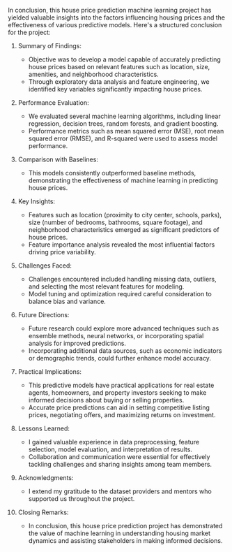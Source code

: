 In conclusion, this house price prediction machine learning project has yielded valuable insights into the factors influencing 
housing prices and the effectiveness of various predictive models. Here's a structured conclusion for the project:

1. Summary of Findings:
   - Objective was to develop a model capable of accurately predicting house prices based on relevant features such as
     location, size, amenities, and neighborhood characteristics.
   - Through exploratory data analysis and feature engineering, we identified key variables significantly impacting house 
     prices.

2. Performance Evaluation:
   - We evaluated several machine learning algorithms, including linear regression, decision trees, random forests, and gradient
     boosting.
   - Performance metrics such as mean squared error (MSE), root mean squared error (RMSE), and R-squared were used to assess
     model performance.

3. Comparison with Baselines:
   - This models consistently outperformed baseline methods, demonstrating the effectiveness of machine learning in predicting
     house prices.

4. Key Insights:
   - Features such as location (proximity to city center, schools, parks), size (number of bedrooms, bathrooms, square footage),
     and neighborhood characteristics emerged as significant predictors of house prices.
   - Feature importance analysis revealed the most influential factors driving price variability.

5. Challenges Faced:
   - Challenges encountered included handling missing data, outliers, and selecting the most relevant features for modeling.
   - Model tuning and optimization required careful consideration to balance bias and variance.

6. Future Directions:
   - Future research could explore more advanced techniques such as ensemble methods, neural networks, or incorporating spatial
     analysis for improved predictions.
   - Incorporating additional data sources, such as economic indicators or demographic trends, could further enhance model 
     accuracy.

7. Practical Implications:
   - This predictive models have practical applications for real estate agents, homeowners, and property investors seeking to 
     make informed decisions about buying or selling properties.
   - Accurate price predictions can aid in setting competitive listing prices, negotiating offers, and maximizing returns on 
     investment.

8. Lessons Learned:
   - I gained valuable experience in data preprocessing, feature selection, model evaluation, and interpretation of results.
   - Collaboration and communication were essential for effectively tackling challenges and sharing insights among team members.

9. Acknowledgments:
   - I extend my gratitude to the dataset providers and mentors who supported us throughout the project.

10. Closing Remarks:
    - In conclusion, this house price prediction project has demonstrated the value of machine learning in understanding housing 
      market dynamics and assisting stakeholders in making informed decisions.
